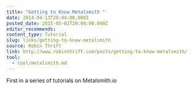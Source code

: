 ```yaml
---
title: "Getting to Know Metalsmith "
date: 2014-04-13T20:04:00.000Z
posted_date: 2015-05-02T20:04:00.000Z
editor_recommends:
content_type: Tutorial
slug: links/getting-to-know-metalsmith
source: Robin Thrift
link: http://www.robinthrift.com/posts/getting-to-know-metalsmith/
tool:
  - tool/metalsmith.md
---
```

First in a series of tutorials on Metalsmith.io



